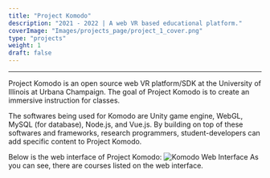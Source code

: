 ```yaml
---
title: "Project Komodo"
description: "2021 - 2022 | A web VR based educational platform."
coverImage: "Images/projects_page/project_1_cover.png"
type: "projects"
weight: 1
draft: false
---
```


__________________________________________________________________________________________

Project Komodo is an open source web VR platform/SDK at the University of Illinois at Urbana Champaign. The goal of Project Komodo is to create an immersive instruction for classes. 

The softwares being used for Komodo are Unity game engine, WebGL, MySQL (for database), Node.js, and Vue.js. By building on top of these softwares and frameworks, research programmers, student-developers can add specific content to Project Komodo.

Below is the web interface of Project Komodo:
![Komodo Web Interface](/Images/projects_content/project_1/Komodo_web.png)
As you can see, there are courses listed on the web interface.
